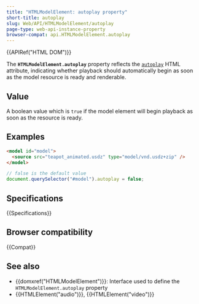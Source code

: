 ```yaml
---
title: "HTMLModelElement: autoplay property"
short-title: autoplay
slug: Web/API/HTMLModelElement/autoplay
page-type: web-api-instance-property
browser-compat: api.HTMLModelElement.autoplay
---
```


{{APIRef("HTML DOM")}}

The **`HTMLModelElement.autoplay`** property reflects the [`autoplay`](/en-US/docs/Web/HTML/Reference/Elements/model#autoplay) HTML attribute, indicating whether playback should automatically begin as soon as the model resource is ready and renderable.

## Value

A boolean value which is `true` if the model element will begin playback as soon as the resource is ready.

## Examples

```html
<model id="model">
  <source src="teapot_animated.usdz" type="model/vnd.usdz+zip" />
</model>
```

```js
// false is the default value
document.querySelector("#model").autoplay = false;
```

## Specifications

{{Specifications}}

## Browser compatibility

{{Compat}}

## See also

- {{domxref("HTMLModelElement")}}: Interface used to define the `HTMLModelElement.autoplay` property
- {{HTMLElement("audio")}}, {{HTMLElement("video")}}
